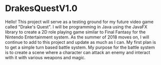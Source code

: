 # DrakesQuestV1.0
Hello! This project will serve as a testing ground for my future video game called "Drake's Quest". I will be programming in Java using the JavaFX
library to create a 2D role playing game similar to Final Fantasy for the Nintendo Entertainment system. As the summer of 2018 moves on, I will
continue to add to this project and update as much as I can. My first plan is to get a simple turn based battle system. My purpose for the battle
system is to create a scene where a character can attack an enemy and interact with it with various weapons and magic. 
